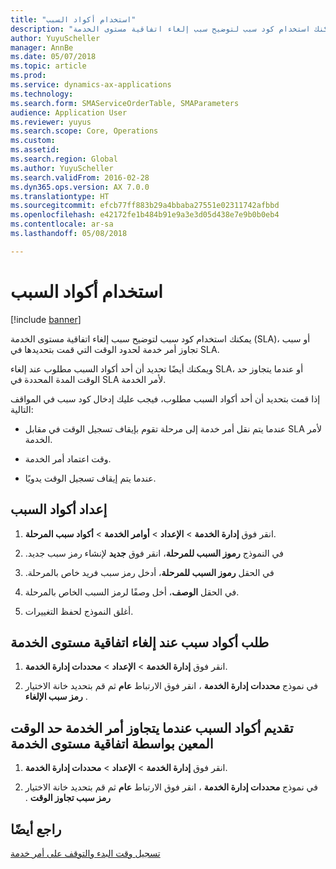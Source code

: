 ```yaml
---
title: "استخدام أكواد السبب"
description: "يمكنك استخدام كود سبب لتوضيح سبب إلغاء اتفاقية مستوى الخدمة (SLA)، أو سبب تجاوز أمر خدمة لحدود الوقت التي قمت بتحديدها في SLA."
author: YuyuScheller
manager: AnnBe
ms.date: 05/07/2018
ms.topic: article
ms.prod: 
ms.service: dynamics-ax-applications
ms.technology: 
ms.search.form: SMAServiceOrderTable, SMAParameters
audience: Application User
ms.reviewer: yuyus
ms.search.scope: Core, Operations
ms.custom: 
ms.assetid: 
ms.search.region: Global
ms.author: YuyuScheller
ms.search.validFrom: 2016-02-28
ms.dyn365.ops.version: AX 7.0.0
ms.translationtype: HT
ms.sourcegitcommit: efcb77ff883b29a4bbaba27551e02311742afbbd
ms.openlocfilehash: e42172fe1b484b91e9a3e3d05d438e7e9b0b0eb4
ms.contentlocale: ar-sa
ms.lasthandoff: 05/08/2018

---
```



# <a name="use-stage-reason-codes"></a>استخدام أكواد السبب 

[!include [banner](../includes/banner.md)]


يمكنك استخدام كود سبب لتوضيح سبب إلغاء اتفاقية مستوى الخدمة (SLA)، أو سبب تجاوز أمر خدمة لحدود الوقت التي قمت بتحديدها في SLA.

ويمكنك أيضًا تحديد أن أحد أكواد السبب مطلوب عند إلغاء SLA، أو عندما يتجاوز حد الوقت المدة المحددة في SLA لأمر الخدمة.

إذا قمت بتحديد أن أحد أكواد السبب مطلوب، فيجب عليك إدخال كود سبب في المواقف التالية:

  - عندما يتم نقل أمر خدمة إلى مرحلة تقوم بإيقاف تسجيل الوقت في مقابل SLA لأمر الخدمة.

  - وقت اعتماد أمر الخدمة.

  - عندما يتم إيقاف تسجيل الوقت يدويًا.

## <a name="set-up-reason-codes"></a>إعداد أكواد السبب

1.  انقر فوق **إدارة الخدمة** \> **الإعداد** \> **أوامر الخدمة** \> **أكواد سبب المرحلة**.

2.  في النموذج **‏‫رموز السبب للمرحلة**، انقر فوق **جديد** لإنشاء رمز سبب جديد.

3.  في الحقل **‏‫رموز السبب للمرحلة**، أدخل رمز سبب فريد خاص بالمرحلة.

4.  في الحقل **الوصف**، أخل وصفًا لرمز السبب الخاص بالمرحلة.

5.  أغلق النموذج لحفظ التغييرات.

## <a name="require-reason-codes-when-a-service-level-agreement-is-canceled"></a>طلب أكواد سبب عند إلغاء اتفاقية مستوى الخدمة

1.  انقر فوق **إدارة الخدمة‬** \> **الإعداد** \> **محددات إدارة الخدمة**.

2.  في نموذج **محددات إدارة الخدمة** ، انقر فوق الارتباط **عام** ثم قم بتحديد خانة الاختيار **‏‫رمز سبب الإلغاء‬** .

## <a name="require-reason-codes-when-the-a-service-order-exceeds-the-time-limit-that-is-set-by-the-service-level-agreement"></a>تقديم أكواد السبب عندما يتجاوز أمر الخدمة حد الوقت المعين بواسطة اتفاقية مستوى الخدمة

1.  انقر فوق **إدارة الخدمة‬** \> **الإعداد** \> **محددات إدارة الخدمة**.

2.  في نموذج **محددات إدارة الخدمة** ، انقر فوق الارتباط **عام** ثم قم بتحديد خانة الاختيار **‏‫رمز سبب ‏‫تجاوز الوقت‬** .

## <a name="see-also"></a>راجع أيضًا

[تسجيل وقت البدء والتوقف على أمر خدمة](start-and-stop-time-recording-on-a-service-order.md)

  



